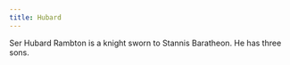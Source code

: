 ```yaml
---
title: Hubard
---
```


Ser Hubard Rambton is a knight sworn to Stannis Baratheon. He has three sons.


